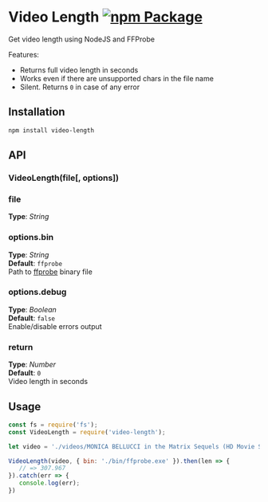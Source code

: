# Video Length [![npm Package](https://img.shields.io/npm/v/video-length.svg)](https://www.npmjs.org/package/video-length)
Get video length using NodeJS and FFProbe


Features:
* Returns full video length in seconds
* Works even if there are unsupported chars in the file name
* Silent. Returns `0` in case of any error



## Installation
```bash
npm install video-length
```


## API

### VideoLength(file[, options])

### file
**Type**: _String_


### options.bin
**Type**: _String_  
**Default**: `ffprobe`  
Path to [ffprobe](http://ffmpeg.org/download.html) binary file  


### options.debug
**Type**: _Boolean_  
**Default**: `false`  
Enable/disable errors output  


### return
**Type**: _Number_  
**Default**: `0`  
Video length in seconds



## Usage
```javascript
const fs = require('fs');
const VideoLength = require('video-length');

let video = './videos/MONICA BELLUCCI in the Matrix Sequels (HD Movie Scenes).mp4';

VideoLength(video, { bin: './bin/ffprobe.exe' }).then(len => {
   // => 307.967
}).catch(err => {
   console.log(err);
})

```

